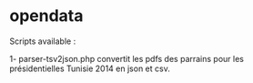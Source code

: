 opendata
========

Scripts available :

1- parser-tsv2json.php convertit les pdfs des parrains pour les présidentielles Tunisie 2014 en json et csv.